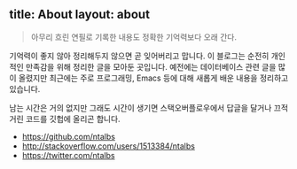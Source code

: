 title: About
layout: about
---
<blockquote class="blockquote-reverse">아무리 흐린 연필로 기록한 내용도 정확한 기억력보다 오래 간다.</blockquote>

기억력이 좋지 않아 정리해두지 않으면 곧 잊어버리고 맙니다. 이 블로그는 순전히 개인적인 만족감을 위해 정리한 글을 모아둔 곳입니다. 예전에는 데이터베이스 관련 글을 많이 올렸지만 최근에는 주로 프로그래밍, Emacs 등에 대해 새롭게 배운 내용을 정리하고 있습니다.

남는 시간은 거의 없지만 그래도 시간이 생기면 스택오버플로우에서 답글을 달거나 끄적거린 코드를 깃헙에 올리곤 합니다.

* https://github.com/ntalbs
* http://stackoverflow.com/users/1513384/ntalbs
* https://twitter.com/ntalbs
